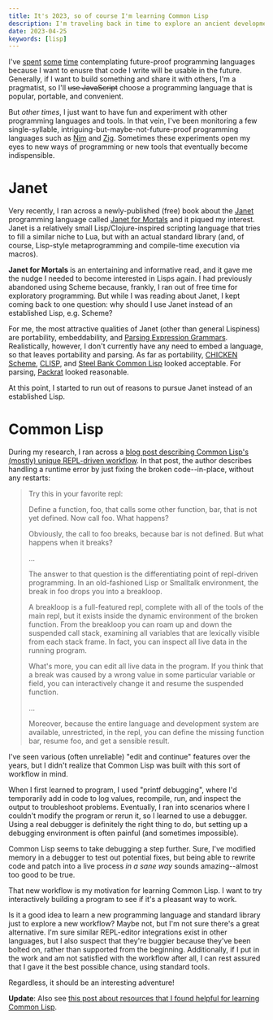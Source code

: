 ```yaml
---
title: It's 2023, so of course I'm learning Common Lisp
description: I'm traveling back in time to explore an ancient development workflow that is somehow more modern than today's workflows.
date: 2023-04-25
keywords: [lisp]
---
```

I've [spent](future-proof-languages.md) [some](future-proof-languages-2.md) [time](future-proof-languages-3.md) contemplating future-proof programming languages because I want to enusre that code I write will be usable in the future. Generally, if I want to build something and share it with others, I'm a pragmatist, so I'll ~~use JavaScript~~ choose a programming language that is popular, portable, and convenient.

But *other times*, I just want to have fun and experiment with other programming languages and tools. In that vein, I've been monitoring a few single-syllable, intriguing-but-maybe-not-future-proof programming languages such as [Nim](https://nim-lang.org/) and [Zig](https://ziglang.org/). Sometimes these experiments open my eyes to new ways of programming or new tools that eventually become indispensible.

# Janet
Very recently, I ran across a newly-published (free) book about the [Janet](https://janet-lang.org/) programming language called [Janet for Mortals](https://janet.guide/) and it piqued my interest. Janet is a relatively small Lisp/Clojure-inspired scripting language that tries to fill a similar niche to Lua, but with an actual standard library (and, of course, Lisp-style metaprogramming and compile-time execution via macros).

**Janet for Mortals** is an entertaining and informative read, and it gave me the nudge I needed to become interested in Lisps again. I had previously abandoned using Scheme because, frankly, I ran out of free time for exploratory programming. But while I was reading about Janet, I kept coming back to one question: why should I use Janet instead of an established Lisp, e.g. Scheme?

For me, the most attractive qualities of Janet (other than general Lispiness) are portability, embeddability, and [Parsing Expression Grammars](https://janet-lang.org/docs/peg.html). Realistically, however, I don't currently have any need to embed a language, so that leaves portability and parsing. As far as portability, [CHICKEN Scheme](http://www.call-cc.org/), [CLISP](https://www.gnu.org/software/clisp/), and [Steel Bank Common Lisp](http://www.sbcl.org/) looked acceptable. For parsing, [Packrat](https://bford.info/packrat/) looked reasonable.

At this point, I started to run out of reasons to pursue Janet instead of an established Lisp.

# Common Lisp
During my research, I ran across a [blog post describing Common Lisp's (mostly) unique REPL-driven workflow](https://mikelevins.github.io/posts/2020-12-18-repl-driven/). In that post, the author describes handling a runtime error by just fixing the broken code--in-place, without any restarts:

> Try this in your favorite repl:
> 
> Define a function, foo, that calls some other function, bar, that is not yet defined. Now call foo. What happens?
> 
> Obviously, the call to foo breaks, because bar is not defined. But what happens when it breaks?
> 
> ...
> 
> The answer to that question is the differentiating point of repl-driven programming. In an old-fashioned Lisp or Smalltalk environment, the break in foo drops you into a breakloop.
> 
> A breakloop is a full-featured repl, complete with all of the tools of the main repl, but it exists inside the dynamic environment of the broken function. From the breakloop you can roam up and down the suspended call stack, examining all variables that are lexically visible from each stack frame. In fact, you can inspect all live data in the running program.
> 
> What's more, you can edit all live data in the program. If you think that a break was caused by a wrong value in some particular variable or field, you can interactively change it and resume the suspended function.
>
> ...
> 
> Moreover, because the entire language and development system are available, unrestricted, in the repl, you can define the missing function bar, resume foo, and get a sensible result.

I've seen various (often unreliable) "edit and continue" features over the years, but I didn't realize that Common Lisp was built with this sort of workflow in mind.

When I first learned to program, I used "printf debugging", where I'd temporarily add in code to log values, recompile, run, and inspect the output to troubleshoot problems. Eventually, I ran into scenarios where I couldn't modify the program or rerun it, so I learned to use a debugger. Using a real debugger is definitely the right thing to do, but setting up a debugging environment is often painful (and sometimes impossible).

Common Lisp seems to take debugging a step further. Sure, I've modified memory in a debugger to test out potential fixes, but being able to rewrite code and patch into a live process *in a sane way* sounds amazing--almost too good to be true.

That new workflow is my motivation for learning Common Lisp. I want to try interactively building a program to see if it's a pleasant way to work.

Is it a good idea to learn a new programming language and standard library just to explore a new workflow? Maybe not, but I'm not sure there's a great alternative. I'm sure similar REPL-editor integrations exist in other languages, but I also suspect that they're buggier because they've been bolted on, rather than supported from the beginning. Additionally, if I put in the work and am not satisfied with the workflow after all, I can rest assured that I gave it the best possible chance, using standard tools.

Regardless, it should be an interesting adventure!

**Update**: Also see [this post about resources that I found helpful for learning Common Lisp](common-lisp-resources.md).
